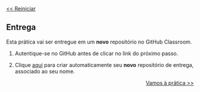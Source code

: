 <p align="left"><a href="../README.md"><< Reiniciar </a></p>

## Entrega

Esta prática vai ser entregue em um **novo** repositório  no GitHub Classroom. 

1. Autentique-se no GitHub antes de clicar no link do próximo passo.

2. Clique [aqui](https://classroom.github.com/a/izzX5cpE) para criar automaticamente seu **novo** repositório de entrega, associado ao seu nome. 

<p align="right"><a href="README02.md">Vamos à prática >></a> </p>
